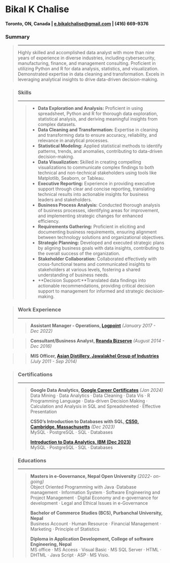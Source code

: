 # Bikal K Chalise

#### Toronto, ON, Canada |  e.bikalchalise@gmail.com |  (416) 669-9376 

### Summary
> ---
>Highly skilled and accomplished data analyst with more than nine years of experience in diverse industries, including cybersecurity, manufacturing, finance, and management consulting. Proficient in utilizing Python and R for data analysis, statistics, and visualization. Demonstrated expertise in data cleaning and transformation. Excels in leveraging analytical insights to drive data-driven decision-making.


> ### Skills
> ---
>> - **Data Exploration and Analysis:** Proficient in using spreadsheet, Python and R for thorough data exploration, statistical analysis, and deriving meaningful insights from complex datasets.
>> - **Data Cleaning and Transformation:** Expertise in cleaning and transforming data to ensure accuracy, reliability, and relevance in analytical processes.
>> - **Statistical Modeling:** Applied statistical methods to identify patterns, trends, and anomalies, contributing to data-driven decision-making.
>> - **Data Visualization:** Skilled in creating compelling visualizations to communicate complex findings to both technical and non-technical stakeholders using tools like Matplotlib, Seaborn, or Tableau.
>> - **Executive Reporting:** Experience in providing executive support through clear and concise reporting, translating technical results into actionable insights for business leaders and stakeholders.
>> - **Business Process Analysis:** Conducted thorough analysis of business processes, identifying areas for improvement, and implementing strategic changes for enhanced efficiency.
>> - **Requirements Gathering:** Proficient in eliciting and documenting business requirements, ensuring alignment between technology solutions and organizational objectives.
>> - **Strategic Planning:** Developed and executed strategic plans by aligning business goals with data insights, contributing to the overall success of the organization.
>> - **Stakeholder Collaboration:** Collaborated effectively with cross-functional teams and communicated insights to stakeholders at various levels, fostering a shared understanding of business needs.
>> - **Decision Support:**Translated data findings into actionable recommendations, providing critical decision support to management for informed and strategic decision-making.


> ### Work Experience
> ---
>> **Assistant Manager - Operations, [Logpoint](https://www.logpoint.com/en/product/converged-siem/)** *(January 2017 - Dec 2022)* 
 






>> **Consultant/Business Analyst, [Reanda Bizserve](https://bizserve.com.np/)** *(August 2014 - Dec 2016)* 
 






>> **MIS Officer, [Asian Distillery, Jawalakhel Group of Industries](https://www.jginepal.com/)** *(July 2011 - Sep 2014)* 
 






> ### Certifications
> ---
>> **Google Data Analytics, [Google Career Certificates](https://www.coursera.org/account/accomplishments/specialization/certificate/TDZFN3JMFS8X)** *(Jan 2024)*  
  Data Mining · Data Analytics · Data Cleaning · Data Vis · R Programming Language · Data-driven Decision Making · Calculation and Analysis in SQL and Spreadsheeted · Effective Presentation
>>
>> **CS50’s Introduction to Databases with SQL, [CS50, Cambridge, Massachusetts](https://certificates.cs50.io/3fd097e7-c889-4c02-a3cc-973cf13a7578.pdf?size=letter)** *(Dec 2023)*  
  MySQL · PostgreSQL · SQL · Databases
>>
>> [**Introduction to Data Analytics, IBM (Dec 2023)**](https://www.coursera.org/account/accomplishments/verify/89HHMP9P2J9W)  
  MySQL · PostgreSQL · SQL · Databases


> ### Educations
> ---
>> **Masters in e-Governance, Nepal Open University** *(2022- on-going)*  
  Object Oriented Programming with Java ·Database management · Information System · Software Engineering and Project Management · Digital Economy and e-governance for development · Legal and Ethical Issues in e-Governance
>>
>> **Bachelor of Commerce Studies (BCS), Purbanchal University, Nepal**  
  Business Account · Human Resource · Financial Management · Marketing · Principle of Statistics
>>
>> **Diploma in Application Development, College of software Engineering, Nepal**  
  MS office · MS Access · Visual Basic · MS SQL Server · HTML · DHTML · Java Script · ASP · MS Visio.